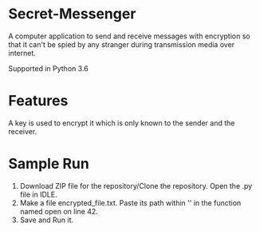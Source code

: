 # Secret-Messenger
A computer application to send and receive messages with encryption so that it can't be spied by any stranger during transmission media over internet. 

Supported in Python 3.6

# Features
A key is used to encrypt it which is only known to the sender and the receiver. 

# Sample Run
1. Download ZIP file for the repository/Clone the repository. Open the .py file in IDLE.
2. Make a file encrypted_file.txt. Paste its path within '' in the function named open on line 42.
3. Save and Run it.


